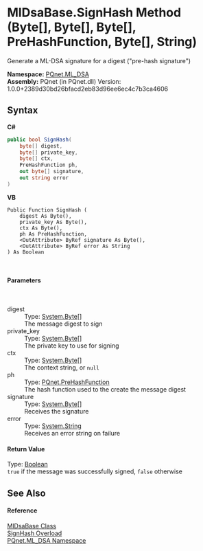 # MlDsaBase.SignHash Method (Byte[], Byte[], Byte[], PreHashFunction, Byte[], String)
 

Generate a ML-DSA signature for a digest ("pre-hash signature")

**Namespace:**&nbsp;<a href="098c2ae7-a283-47c8-9739-d51bf939ff87">PQnet.ML_DSA</a><br />**Assembly:**&nbsp;PQnet (in PQnet.dll) Version: 1.0.0+2389d30bd26bfacd2eb83d96ee6ec4c7b3ca4606

## Syntax

**C#**<br />
``` C#
public bool SignHash(
	byte[] digest,
	byte[] private_key,
	byte[] ctx,
	PreHashFunction ph,
	out byte[] signature,
	out string error
)
```

**VB**<br />
``` VB
Public Function SignHash ( 
	digest As Byte(),
	private_key As Byte(),
	ctx As Byte(),
	ph As PreHashFunction,
	<OutAttribute> ByRef signature As Byte(),
	<OutAttribute> ByRef error As String
) As Boolean
```

<br />

#### Parameters
&nbsp;<dl><dt>digest</dt><dd>Type: <a href="https://docs.microsoft.com/dotnet/api/system.byte" target="_blank" rel="noopener noreferrer">System.Byte</a>[]<br />The message digest to sign</dd><dt>private_key</dt><dd>Type: <a href="https://docs.microsoft.com/dotnet/api/system.byte" target="_blank" rel="noopener noreferrer">System.Byte</a>[]<br />The private key to use for signing</dd><dt>ctx</dt><dd>Type: <a href="https://docs.microsoft.com/dotnet/api/system.byte" target="_blank" rel="noopener noreferrer">System.Byte</a>[]<br />The context string, or `null`</dd><dt>ph</dt><dd>Type: <a href="05820ba5-ae86-51cd-a9f9-3acb4477e835">PQnet.PreHashFunction</a><br />The hash function used to the create the message digest</dd><dt>signature</dt><dd>Type: <a href="https://docs.microsoft.com/dotnet/api/system.byte" target="_blank" rel="noopener noreferrer">System.Byte</a>[]<br />Receives the signature</dd><dt>error</dt><dd>Type: <a href="https://docs.microsoft.com/dotnet/api/system.string" target="_blank" rel="noopener noreferrer">System.String</a><br />Receives an error string on failure</dd></dl>

#### Return Value
Type: <a href="https://docs.microsoft.com/dotnet/api/system.boolean" target="_blank" rel="noopener noreferrer">Boolean</a><br />`true` if the message was successfully signed, `false` otherwise

## See Also


#### Reference
<a href="b2a29346-3a61-825e-11a9-d60bef35c1fb">MlDsaBase Class</a><br /><a href="11452be6-c003-4bdd-f670-05d7a2a8c56f">SignHash Overload</a><br /><a href="098c2ae7-a283-47c8-9739-d51bf939ff87">PQnet.ML_DSA Namespace</a><br />